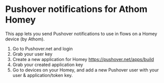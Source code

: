 # Pushover notifications for Athom Homey

This app lets you send Pushover notifications to use in flows on a Homey device (by Athom).

1. Go to Pushover.net and login
2. Grab your user key
3. Create a new application for Homey https://pushover.net/apps/build
4. Grab your created application key
5. Go to devices on your Homey, and add a new Pushover user with your user & application/token key.